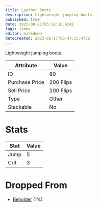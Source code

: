 ```yaml
---
title: Leather Boots
description: Lightweight jumping boots.
published: true
date: 2023-08-21T05:28:10.624Z
tags: items
editor: markdown
dateCreated: 2023-02-17T06:47:33.473Z
---
```


Lightweight jumping boots.

|Attribute|Value|
|-|-|
|ID|80|
|Purchase Price|200 Flips|
|Sell Price|100 Flips|
|Type|Other|
|Stackable|No|

# Stats
|Stat|Value|
|-|-|
|Jump|5|
|Crit|3|

# Dropped From
 * [Beholder](/monsters/beholder) (1%)
